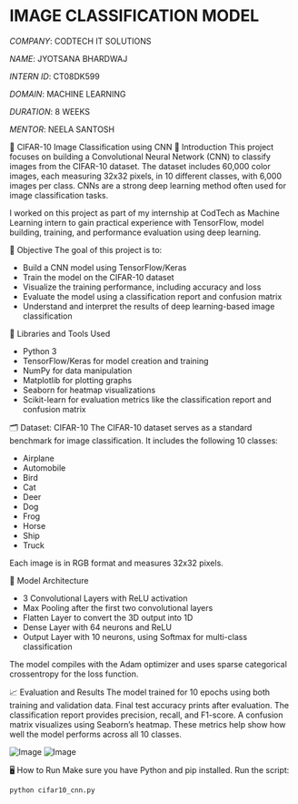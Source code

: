 # IMAGE CLASSIFICATION MODEL

*COMPANY*: CODTECH IT SOLUTIONS

*NAME*: JYOTSANA BHARDWAJ

*INTERN ID*: CT08DK599

*DOMAIN*: MACHINE LEARNING

*DURATION*: 8 WEEKS

*MENTOR*: NEELA SANTOSH

🧠 CIFAR-10 Image Classification using CNN
📘 Introduction
This project focuses on building a Convolutional Neural Network (CNN) to classify images from the CIFAR-10 dataset. The dataset includes 60,000 color images, each measuring 32x32 pixels, in 10 different classes, with 6,000 images per class. CNNs are a strong deep learning method often used for image classification tasks.

I worked on this project as part of my internship at CodTech as Machine Learning intern to gain practical experience with TensorFlow, model building, training, and performance evaluation using deep learning.

🎯 Objective
The goal of this project is to:

- Build a CNN model using TensorFlow/Keras
- Train the model on the CIFAR-10 dataset
- Visualize the training performance, including accuracy and loss
- Evaluate the model using a classification report and confusion matrix
- Understand and interpret the results of deep learning-based image classification

🧰 Libraries and Tools Used
- Python 3  
- TensorFlow/Keras for model creation and training  
- NumPy for data manipulation  
- Matplotlib for plotting graphs  
- Seaborn for heatmap visualizations  
- Scikit-learn for evaluation metrics like the classification report and confusion matrix  

🗂 Dataset: CIFAR-10
The CIFAR-10 dataset serves as a standard benchmark for image classification. It includes the following 10 classes:  

- Airplane  
- Automobile  
- Bird  
- Cat  
- Deer  
- Dog  
- Frog  
- Horse  
- Ship  
- Truck  

Each image is in RGB format and measures 32x32 pixels.

🧪 Model Architecture
- 3 Convolutional Layers with ReLU activation  
- Max Pooling after the first two convolutional layers  
- Flatten Layer to convert the 3D output into 1D  
- Dense Layer with 64 neurons and ReLU  
- Output Layer with 10 neurons, using Softmax for multi-class classification  

The model compiles with the Adam optimizer and uses sparse categorical crossentropy for the loss function.

📈 Evaluation and Results
The model trained for 10 epochs using both training and validation data. Final test accuracy prints after evaluation. The classification report provides precision, recall, and F1-score. A confusion matrix visualizes using Seaborn’s heatmap. These metrics help show how well the model performs across all 10 classes.

![Image](https://github.com/user-attachments/assets/1a94eb62-1007-4a27-b32f-02392bf42aca)
![Image](https://github.com/user-attachments/assets/98c52945-0711-4c65-98c4-1d3965ead869)

🖥️ How to Run
Make sure you have Python and pip installed. Run the script:
<pre><code>python cifar10_cnn.py</code></pre>
